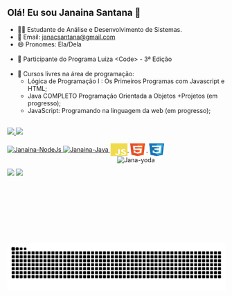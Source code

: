 ## Olá! Eu sou Janaina Santana 👋

- 👩‍🎓 Estudante de Análise e Desenvolvimento de Sistemas.
- 📧 Email: janacsantana@gmail.com
- 😄 Pronomes: Ela/Dela
</br></br>
- 🎯 Participante do Programa Luiza &lt;Code&gt; - 3ª Edição
</br></br>
- 🌱 Cursos livres na área de programação:
  - Lógica de Programação I : Os Primeiros Programas com Javascript e HTML;
  - Java COMPLETO Programação Orientada a Objetos +Projetos (em progresso);
  - JavaScript: Programando na linguagem da web (em progresso);
 </br></br>
<div>
  <a href="https://github.com/janainasantana">
  <img height="160em" src="https://github-readme-stats.vercel.app/api?username=janainasantana&show_icons=true&theme=nightowl&include_all_commits=true&count_private=true"/>
  <img height="160em" src="https://github-readme-stats.vercel.app/api/top-langs/?username=janainasantana&layout=compact&langs_count=7&theme=nightowl"/>
</div>
 <div style="display: inline_block"><br>
   <img align="center" alt="Janaina-NodeJs" height="30" width="40" src="https://cdn.jsdelivr.net/gh/devicons/devicon/icons/nodejs/nodejs-original.svg" />
   <img align="center" alt="Janaina-Java" height="30" width="40" src="https://cdn.jsdelivr.net/gh/devicons/devicon/icons/java/java-original.svg" />
   <img align="center" alt="Janaina-Js" height="30" width="40" src="https://raw.githubusercontent.com/devicons/devicon/master/icons/javascript/javascript-plain.svg">
   <img align="center" alt="Janaina-HTML" height="30" width="40" src="https://raw.githubusercontent.com/devicons/devicon/master/icons/html5/html5-original.svg">
   <img align="center" alt="Janaina-CSS" height="30" width="40" src="https://raw.githubusercontent.com/devicons/devicon/master/icons/css3/css3-original.svg">
   <img align="right" alt="Jana-yoda" height="200" width="250" src="https://c.tenor.com/4P02Cdfd26MAAAAi/baby-yoda-so-cute.gif">
  </div>
 
 ##
 
 <div> 
  <a href = "mailto:janacsantana@gmail.com"><img src="https://img.shields.io/badge/Gmail-D14836?style=for-the-badge&logo=gmail&logoColor=white" target="_blank"></a>
  <a href="https://www.linkedin.com/in/janaina-c-santana" target="_blank"><img src="https://img.shields.io/badge/-LinkedIn-%230077B5?style=for-the-badge&logo=linkedin&logoColor=white" target="_blank"></a> 
   
  ![Snake animation](https://github.com/janainasantana/janainasantana/blob/output/github-contribution-grid-snake.svg)
   
</div>
 
 

  
  
